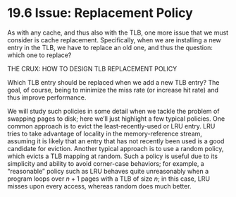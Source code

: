# 19.6 Issue: Replacement Policy  

As with any cache, and thus also with the TLB, one more issue that we must consider is cache replacement. Specifically, when we are installing a new entry in the TLB, we have to replace an old one, and thus the question: which one to replace?  

THE CRUX: HOW TO DESIGN TLB REPLACEMENT POLICY  

Which TLB entry should be replaced when we add a new TLB entry? The goal, of course, being to minimize the miss rate (or increase hit rate) and thus improve performance.  

We will study such policies in some detail when we tackle the problem of swapping pages to disk; here we’ll just highlight a few typical policies. One common approach is to evict the least-recently-used or LRU entry. LRU tries to take advantage of locality in the memory-reference stream, assuming it is likely that an entry that has not recently been used is a good candidate for eviction. Another typical approach is to use a random policy, which evicts a TLB mapping at random. Such a policy is useful due to its simplicity and ability to avoid corner-case behaviors; for example, a “reasonable” policy such as LRU behaves quite unreasonably when a program loops over $n + 1$ pages with a TLB of size $n ;$ in this case, LRU misses upon every access, whereas random does much better.  

